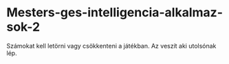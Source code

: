 # Mesters-ges-intelligencia-alkalmaz-sok-2
Számokat kell letörni vagy csökkenteni a játékban. Az veszít aki utolsónak lép.
